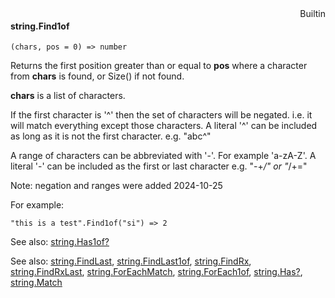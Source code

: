 <div style="float:right"><span class="builtin">Builtin</span></div>

#### string.Find1of

``` suneido
(chars, pos = 0) => number
```

Returns the first position greater than or equal to **pos** where a character from **chars** is found, or Size() if not found.

**chars** is a list of characters.

If the first character is '^' then the set of characters will be negated. 
i.e. it will match everything except those characters. A literal '^' can be included as long as it is not the first character. e.g. "abc^"

A range of characters can be abbreviated with '-'.
For example 'a-zA-Z'. 
A literal '-' can be included as the first or last character e.g. "-+*/" or "*/+="

Note: negation and ranges were added 2024-10-25

For example:

``` suneido
"this is a test".Find1of("si") => 2
```

See also: [string.Has1of?](<string.Has1of?.md>)


See also:
[string.FindLast](<string.FindLast.md>),
[string.FindLast1of](<string.FindLast1of.md>),
[string.FindRx](<string.FindRx.md>),
[string.FindRxLast](<string.FindRxLast.md>),
[string.ForEachMatch](<string.ForEachMatch.md>),
[string.ForEach1of](<string.ForEach1of.md>),
[string.Has?](<string.Has?.md>),
[string.Match](<string.Match.md>)
